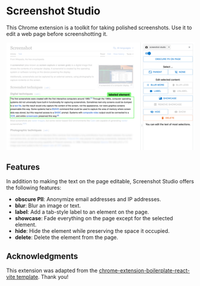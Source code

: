 # Screenshot Studio

This Chrome extension is a toolkit for taking polished screenshots. Use it to edit a web page before screenshotting it.

![image](screenshot-studio.png)

## Features

In addition to making the text on the page editable, Screenshot Studio offers the following features:

- **obscure PII**: Anonymize email addresses and IP addresses.
- **blur**: Blur an image or text.
- **label**: Add a tab-style label to an element on the page.
- **showcase**: Fade everything on the page except for the selected element.
- **hide**: Hide the element while preserving the space it occupied.
- **delete**: Delete the element from the page.

## Acknowledgments

This extension was adapted from the [chrome-extension-boilerplate-react-vite template](https://github.com/Jonghakseo/chrome-extension-boilerplate-react-vite). Thank you!
